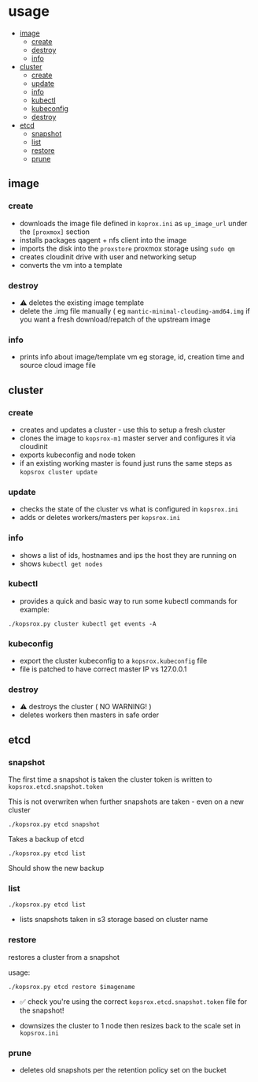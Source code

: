 # usage 

- [image](#image)
  - [create](#image-create)
  - [destroy](#image-destroy)
  - [info](#image-info)
- [cluster](#cluster)
  - [create](#cluster-create)
  - [update](#cluster-update)
  - [info](#cluster-info)
  - [kubectl](#kubectl)
  - [kubeconfig](#kubeconfig)
  - [destroy](#cluster-destroy)
- [etcd](#etcd)
  - [snapshot](#snapshot)
  - [list](#list)
  - [restore](#restore)
  - [prune](#prune)

## image <a name=image>
### create <a name=image-create>
- downloads the image file defined in `koprox.ini` as `up_image_url` under the `[proxmox]` section
- installs packages qagent + nfs client into the image
- imports the disk into the `proxstore` proxmox storage using `sudo qm`
- creates cloudinit drive with user and networking setup
- converts the vm into a template

### destroy <a name=image-destroy> 
- :warning: deletes the existing image template
- delete the .img file manually  ( eg `mantic-minimal-cloudimg-amd64.img` if you want a fresh download/repatch of the upstream image

### info <a name=image-info> 
- prints info about image/template vm eg storage, id, creation time and source cloud image file

## cluster <a name=cluster>
### create <a name=cluster-create>
- creates and updates a cluster - use this to setup a fresh cluster
- clones the image to `kopsrox-m1` master server and configures it via cloudinit
- exports kubeconfig and node token
- if an existing working master is found just runs the same steps as `kopsrox cluster update`

### update <a name=cluster-update>
- checks the state of the cluster vs what is configured in `kopsrox.ini`
- adds or deletes workers/masters per `kopsrox.ini`

### info <a name=cluster-info>
- shows a list of ids, hostnames and ips the host they are running on
- shows `kubectl get nodes`

### kubectl <a name=kubectl>
- provides a quick and basic way to run some kubectl commands for example:

`./kopsrox.py cluster kubectl get events -A`

### kubeconfig <a name=kubeconfig>
- export the cluster kubeconfig to a `kopsrox.kubeconfig` file 
- file is patched to have correct master IP vs 127.0.0.1

### destroy <a name=cluster-destroy>
- :warning: destroys the cluster ( NO WARNING! ) 
- deletes workers then masters in safe order

## etcd <a name=etcd>
### snapshot <a name=snapshot>

The first time a snapshot is taken the cluster token is written to `kopsrox.etcd.snapshot.token`

This is not overwriten when further snapshots are taken - even on a new cluster

`./kopsrox.py etcd snapshot`

Takes a backup of etcd

`./kopsrox.py etcd list`

Should show the new backup

### list <a name=s3-list>

`./kopsrox.py etcd list`

- lists snapshots taken in s3 storage based on cluster name

### restore <a name=restore>

restores a cluster from a snapshot

usage:

`./kopsrox.py etcd restore $imagename`

- :white_check_mark: check you're using the correct `kopsrox.etcd.snapshot.token` file for the snapshot!

- downsizes the cluster to 1 node then resizes back to the scale set in `kopsrox.ini`

### prune <a name=prune>

- deletes old snapshots per the retention policy set on the bucket
